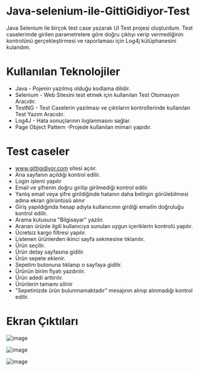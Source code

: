 # Java-selenium-ile-GittiGidiyor-Test

Java Selenium ile birçok test case yazarak UI Test projesi oluşturdum. Test caselerimde girilen parametrelere göre doğru çıktıyı verip vermediğinin kontrolünü gerçekleştirmesi ve raporlaması için Log4j kütüphanesini kulandım.

# Kullanılan Teknolojiler

* Java - Pojenin yazılmış olduğu kodlama dilidir.
* Selenium - Web Sitesini test etmek için kullanılan Test Otomasyon Aracıdır.
* TestNG - Test Caselerin yazılması ve çıktıların kontrollerinde kullanılan Test Yazım Aracıdır.
* Log4J - Hata sonuçlarının loglanmasını sağlar.
* Page Object Pattern -Projede kullanılan mimari yapıdır.

# Test caseler

* www.gittigidiyor.com sitesi açılır.
* Ana sayfanın açıldığı kontrol edilir.
* Login işlemi yapılır
* Email ve şifrenin doğru girilip girilmediği kontrol edilir.
* Yanlış email veya şifre girildiğinde hatanın daha belirgin görülebilmesi adına ekran görüntüsü alınır
* Giriş yapıldığında hesap adıyla kullanıcının girdiği emailin doğruluğu kontrol edilir.
* Arama kutusuna "Bilgisayar" yazılır.
* Aranan ürünle ilgili kullanıcıya sunulan uygun içeriklerin kontrolü yapılır.
* Ücretsiz kargo filtresi yapılır.
* Listenen ürünlerden ikinci sayfa sekmesine tıklanılır.
* Ürün seçilir.
* Ürün detay sayfasına gidilir.
* Ürün sepete eklenir.
* Sepetim butonuna tıklanıp o sayfaya gidilir.
* Ürünün birim fiyatı yazdırılır.
* Ürün adedi arttırılır.
* Ürünlerin tamamı silinir
* "Sepetinizde ürün bulunmamaktadır" mesajının alınıp alınmadığı kontrol edilir.

# Ekran Çıktıları

![image](https://user-images.githubusercontent.com/71029128/199696902-d1a9bb6f-3f62-4651-9c98-0b72bac579f7.png)

![image](https://user-images.githubusercontent.com/71029128/199697020-9fc79cb5-dad2-4e9c-8fae-3a757587d344.png)

![image](https://user-images.githubusercontent.com/71029128/199697273-a1080a9a-4edd-4155-9be1-f06589151b4d.png)




